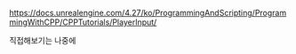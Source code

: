 https://docs.unrealengine.com/4.27/ko/ProgrammingAndScripting/ProgrammingWithCPP/CPPTutorials/PlayerInput/

직접해보기는 나중에